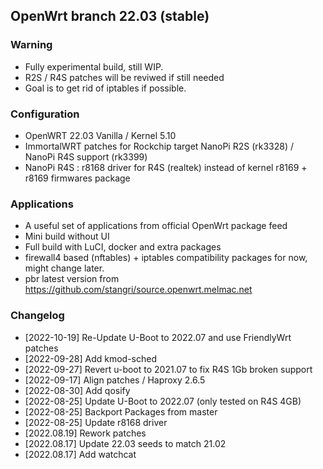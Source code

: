 ## OpenWrt branch 22.03 (stable)

### Warning
- Fully experimental build, still WIP.
- R2S / R4S patches will be reviwed if still needed
- Goal is to get rid of iptables if possible.

### Configuration
- OpenWRT 22.03 Vanilla / Kernel 5.10
- ImmortalWRT patches for Rockchip target NanoPi R2S (rk3328) / NanoPi R4S support (rk3399)
- NanoPi R4S : r8168 driver for R4S (realtek) instead of kernel r8169 + r8169 firmwares package

### Applications
- A useful set of applications from official OpenWrt package feed
- Mini build without UI
- Full build with LuCI, docker and extra packages
- firewall4 based (nftables) + iptables compatibility packages for now, might change later.
- pbr latest version from https://github.com/stangri/source.openwrt.melmac.net

### Changelog
- [2022-10-19] Re-Update U-Boot to 2022.07 and use FriendlyWrt patches
- [2022-09-28] Add kmod-sched
- [2022-09-27] Revert u-boot to 2021.07 to fix R4S 1Gb broken support
- [2022-09-17] Align patches / Haproxy 2.6.5
- [2022-08-30] Add qosify
- [2022-08-25] Update U-Boot to 2022.07 (only tested on R4S 4GB)
- [2022-08-25] Backport Packages from master
- [2022-08-25] Update r8168 driver
- [2022.08.19] Rework patches
- [2022.08.17] Update 22.03 seeds to match 21.02
- [2022.08.17] Add watchcat
